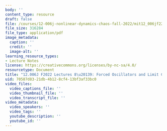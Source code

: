 ```yaml
---
body: ''
content_type: resource
draft: false
file: /courses/12-006j-nonlinear-dynamics-chaos-fall-2022/mit12_006jf22_lec8-9.pdf
file_size: 316284
file_type: application/pdf
image_metadata:
  caption: ''
  credit: ''
  image-alt: ''
learning_resource_types:
- Lecture Notes
license: https://creativecommons.org/licenses/by-nc-sa/4.0/
resourcetype: Document
title: "12.006J F2022 Lectures 8\u20139: Forced Oscillators and Limit Cycles"
uid: 70587d83-21db-4b12-8cf4-13bf3af33bc0
video_files:
  video_captions_file: ''
  video_thumbnail_file: ''
  video_transcript_file: ''
video_metadata:
  video_speakers: ''
  video_tags: ''
  youtube_description: ''
  youtube_id: ''
---
```


